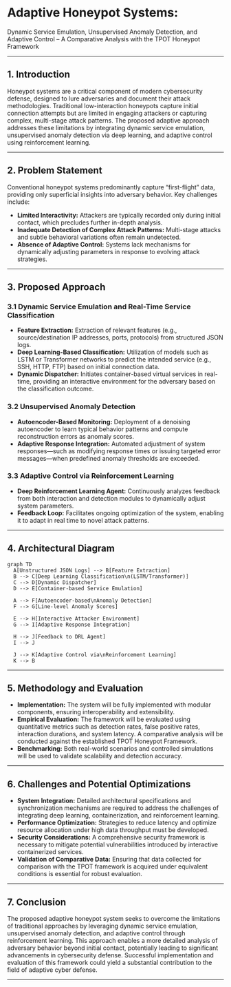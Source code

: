 
# Adaptive Honeypot Systems:
Dynamic Service Emulation, Unsupervised Anomaly Detection, and Adaptive Control – A Comparative Analysis with the TPOT Honeypot Framework

---

## 1. Introduction
Honeypot systems are a critical component of modern cybersecurity defense, designed to lure adversaries and document their attack methodologies. Traditional low-interaction honeypots capture initial connection attempts but are limited in engaging attackers or capturing complex, multi-stage attack patterns. The proposed adaptive approach addresses these limitations by integrating dynamic service emulation, unsupervised anomaly detection via deep learning, and adaptive control using reinforcement learning.

---

## 2. Problem Statement
Conventional honeypot systems predominantly capture “first-flight” data, providing only superficial insights into adversary behavior. Key challenges include:
- **Limited Interactivity:** Attackers are typically recorded only during initial contact, which precludes further in-depth analysis.
- **Inadequate Detection of Complex Attack Patterns:** Multi-stage attacks and subtle behavioral variations often remain undetected.
- **Absence of Adaptive Control:** Systems lack mechanisms for dynamically adjusting parameters in response to evolving attack strategies.

---

## 3. Proposed Approach

### 3.1 Dynamic Service Emulation and Real-Time Service Classification
- **Feature Extraction:** Extraction of relevant features (e.g., source/destination IP addresses, ports, protocols) from structured JSON logs.
- **Deep Learning-Based Classification:** Utilization of models such as LSTM or Transformer networks to predict the intended service (e.g., SSH, HTTP, FTP) based on initial connection data.
- **Dynamic Dispatcher:** Initiates container-based virtual services in real-time, providing an interactive environment for the adversary based on the classification outcome.

### 3.2 Unsupervised Anomaly Detection
- **Autoencoder-Based Monitoring:** Deployment of a denoising autoencoder to learn typical behavior patterns and compute reconstruction errors as anomaly scores.
- **Adaptive Response Integration:** Automated adjustment of system responses—such as modifying response times or issuing targeted error messages—when predefined anomaly thresholds are exceeded.

### 3.3 Adaptive Control via Reinforcement Learning
- **Deep Reinforcement Learning Agent:** Continuously analyzes feedback from both interaction and detection modules to dynamically adjust system parameters.
- **Feedback Loop:** Facilitates ongoing optimization of the system, enabling it to adapt in real time to novel attack patterns.

---

## 4. Architectural Diagram

```mermaid
graph TD
  A[Unstructured JSON Logs] --> B[Feature Extraction]
  B --> C[Deep Learning Classification\n(LSTM/Transformer)]
  C --> D[Dynamic Dispatcher]
  D --> E[Container-based Service Emulation]
  
  A --> F[Autoencoder-based\nAnomaly Detection]
  F --> G[Line-level Anomaly Scores]
  
  E --> H[Interactive Attacker Environment]
  G --> I[Adaptive Response Integration]
  
  H --> J[Feedback to DRL Agent]
  I --> J
  
  J --> K[Adaptive Control via\nReinforcement Learning]
  K --> B

```

---

## 5. Methodology and Evaluation
- **Implementation:** The system will be fully implemented with modular components, ensuring interoperability and extensibility.
- **Empirical Evaluation:** The framework will be evaluated using quantitative metrics such as detection rates, false positive rates, interaction durations, and system latency. A comparative analysis will be conducted against the established TPOT Honeypot Framework.
- **Benchmarking:** Both real-world scenarios and controlled simulations will be used to validate scalability and detection accuracy.

---

## 6. Challenges and Potential Optimizations
- **System Integration:** Detailed architectural specifications and synchronization mechanisms are required to address the challenges of integrating deep learning, containerization, and reinforcement learning.
- **Performance Optimization:** Strategies to reduce latency and optimize resource allocation under high data throughput must be developed.
- **Security Considerations:** A comprehensive security framework is necessary to mitigate potential vulnerabilities introduced by interactive containerized services.
- **Validation of Comparative Data:** Ensuring that data collected for comparison with the TPOT framework is acquired under equivalent conditions is essential for robust evaluation.

---

## 7. Conclusion
The proposed adaptive honeypot system seeks to overcome the limitations of traditional approaches by leveraging dynamic service emulation, unsupervised anomaly detection, and adaptive control through reinforcement learning. This approach enables a more detailed analysis of adversary behavior beyond initial contact, potentially leading to significant advancements in cybersecurity defense. Successful implementation and evaluation of this framework could yield a substantial contribution to the field of adaptive cyber defense.

---
